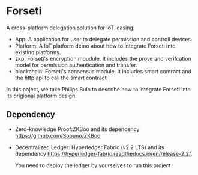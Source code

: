 # Forseti
A cross-platform delegation solution for IoT leasing.

* App: A application for user to delegate permission and controll devices.
* Platform: A IoT platform demo about how to integrate Forseti into existing platforms.
* zkp: Forseti's encryption moudule. It includes the prove and verifcation model for permission authentication and transfer.
* blockchain: Forseti's consensus module. It includes smart contract and the http api to call the smart contract

In this poject, we take Philips Bulb to describe how to integrate Forseti into its origional platform design.

## Dependency
* Zero-knowledge Proof:ZKBoo and its dependency
https://github.com/Sobuno/ZKBoo

* Decentralized Ledger: Hyperledger Fabric (v2.2 LTS) and its dependency
https://hyperledger-fabric.readthedocs.io/en/release-2.2/

    You need to deploy the ledger by yourselves to run this project.



